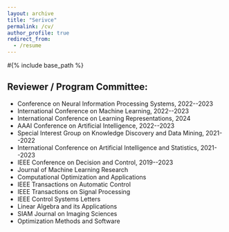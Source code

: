 ```yaml
---
layout: archive
title: "Serivce"
permalink: /cv/
author_profile: true
redirect_from:
  - /resume
---
```


#{% include base_path %}

## Reviewer / Program Committee:

- Conference on Neural Information Processing Systems, 2022--2023
- International Conference on Machine Learning, 2022--2023
- International Conference on Learning Representations, 2024
- AAAI Conference on Artificial Intelligence, 2022--2023
- Special Interest Group on Knowledge Discovery and Data Mining, 2021--2022
- International Conference on Artificial Intelligence and Statistics, 2021--2023
- IEEE Conference on Decision and Control, 2019--2023
- Journal of Machine Learning Research
- Computational Optimization and Applications
- IEEE Transactions on Automatic Control
- IEEE Transactions on Signal Processing
- IEEE Control Systems Letters
- Linear Algebra and its Applications
- SIAM Journal on Imaging Sciences
- Optimization Methods and Software


